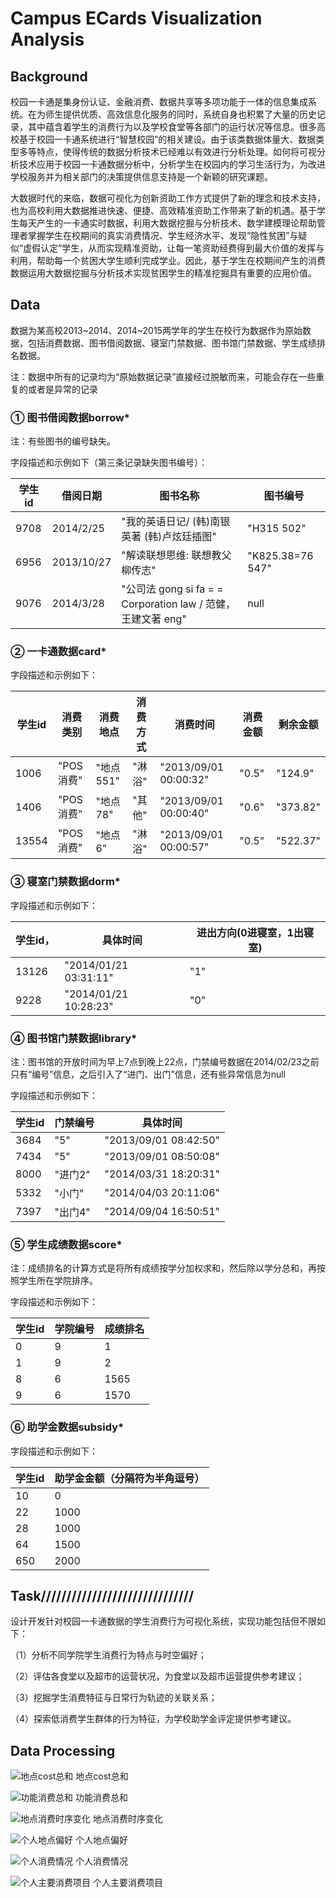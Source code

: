 # Campus ECards Visualization Analysis

## Background

校园一卡通是集身份认证、金融消费、数据共享等多项功能于一体的信息集成系统。在为师生提供优质、高效信息化服务的同时，系统自身也积累了大量的历史记录，其中蕴含着学生的消费行为以及学校食堂等各部门的运行状况等信息。很多高校基于校园一卡通系统进行“智慧校园”的相关建设。由于该类数据体量大、数据类型多等特点，使得传统的数据分析技术已经难以有效进行分析处理。如何将可视分析技术应用于校园一卡通数据分析中，分析学生在校园内的学习生活行为，为改进学校服务并为相关部门的决策提供信息支持是一个新颖的研究课题。

大数据时代的来临，数据可视化为创新资助工作方式提供了新的理念和技术支持，也为高校利用大数据推进快速、便捷、高效精准资助工作带来了新的机遇。基于学生每天产生的一卡通实时数据，利用大数据挖掘与分析技术、数学建模理论帮助管理者掌握学生在校期间的真实消费情况、学生经济水平、发现“隐性贫困”与疑似“虚假认定”学生，从而实现精准资助，让每一笔资助经费得到最大价值的发挥与利用，帮助每一个贫困大学生顺利完成学业。因此，基于学生在校期间产生的消费数据运用大数据挖掘与分析技术实现贫困学生的精准挖掘具有重要的应用价值。

## Data

数据为某高校2013~2014、2014~2015两学年的学生在校行为数据作为原始数据，包括消费数据、图书借阅数据、寝室门禁数据、图书馆门禁数据、学生成绩排名数据。

注：数据中所有的记录均为“原始数据记录”直接经过脱敏而来，可能会存在一些重复的或者是异常的记录

### ① 图书借阅数据borrow*

注：有些图书的编号缺失。

字段描述和示例如下（第三条记录缺失图书编号）：

| 学生id | 借阅日期   | 图书名称                                                     | 图书编号          |
| ------ | ---------- | ------------------------------------------------------------ | ----------------- |
| 9708   | 2014/2/25  | "我的英语日记/ (韩)南银英著 (韩)卢炫廷插图"                  | "H315  502"       |
| 6956   | 2013/10/27 | "解读联想思维: 联想教父柳传志"                               | "K825.38=76  547" |
| 9076   | 2014/3/28  | "公司法 gong si fa  = = Corporation law / 范健，王建文著 eng" | null              |

### ②  一卡通数据card*

字段描述和示例如下：

| 学生id | 消费类别  | 消费地点  | 消费方式 | 消费时间               | 消费金额 | 剩余金额 |
| ------ | --------- | --------- | -------- | ---------------------- | -------- | -------- |
| 1006   | "POS消费" | "地点551" | "淋浴"   | "2013/09/01  00:00:32" | "0.5"    | "124.9"  |
| 1406   | "POS消费" | "地点78"  | "其他"   | "2013/09/01  00:00:40" | "0.6"    | "373.82" |
| 13554  | "POS消费" | "地点6"   | "淋浴"   | "2013/09/01  00:00:57" | "0.5"    | "522.37" |

### ③ 寝室门禁数据dorm*

字段描述和示例如下：

| 学生id， | 具体时间               | 进出方向(0进寝室，1出寝室) |
| -------- | ---------------------- | -------------------------- |
| 13126    | "2014/01/21  03:31:11" | "1"                        |
| 9228     | "2014/01/21  10:28:23" | "0"                        |

### ④ 图书馆门禁数据library*

注：图书馆的开放时间为早上7点到晚上22点，门禁编号数据在2014/02/23之前只有“编号”信息，之后引入了“进门、出门”信息，还有些异常信息为null

字段描述和示例如下：

| 学生id | 门禁编号 | 具体时间               |
| ------ | -------- | ---------------------- |
| 3684   | "5"      | "2013/09/01  08:42:50" |
| 7434   | "5"      | "2013/09/01  08:50:08" |
| 8000   | "进门2"  | "2014/03/31  18:20:31" |
| 5332   | "小门"   | "2014/04/03  20:11:06" |
| 7397   | "出门4"  | "2014/09/04  16:50:51" |

### ⑤ 学生成绩数据score*

注：成绩排名的计算方式是将所有成绩按学分加权求和，然后除以学分总和，再按照学生所在学院排序。

字段描述和示例如下：

| 学生id | 学院编号 | 成绩排名 |
| ------ | -------- | -------- |
| 0      | 9        | 1        |
| 1      | 9        | 2        |
| 8      | 6        | 1565     |
| 9      | 6        | 1570     |

### ⑥ 助学金数据subsidy*

字段描述和示例如下：

| 学生id | 助学金金额（分隔符为半角逗号） |
| ------ | ------------------------------ |
| 10     | 0                              |
| 22     | 1000                           |
| 28     | 1000                           |
| 64     | 1500                           |
| 650    | 2000                           |

## Task//////////////////////////////

设计开发针对校园一卡通数据的学生消费行为可视化系统，实现功能包括但不限如下：

（1）分析不同学院学生消费行为特点与时空偏好；

（2）评估各食堂以及超市的运营状况，为食堂以及超市运营提供参考建议；

（3）挖掘学生消费特征与日常行为轨迹的关联关系；

（4）探索低消费学生群体的行为特征，为学校助学金评定提供参考建议。

## Data Processing

![地点cost总和](assets/images/地点cost总和.png)
地点cost总和

![功能消费总和](assets/images/功能消费总和.png)
功能消费总和

![地点消费时序变化](assets/images/地点消费时序变化.png)
地点消费时序变化

![个人地点偏好](assets/images/个人地点偏好.png)
 个人地点偏好

![个人消费情况](assets/images/个人消费情况.png)
个人消费情况

![个人主要消费项目](assets/images/个人主要消费项目.png)
个人主要消费项目

